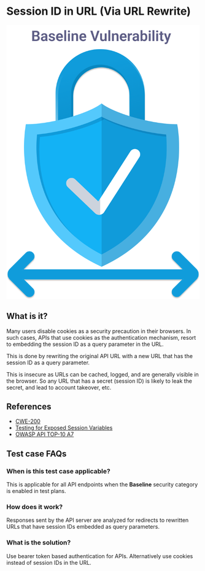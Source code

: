 
# Session ID in URL (Via URL Rewrite)
![Session ID in URL Rewrite](../assets/baseline/baseline-vuln.svg)

## What is it?
Many users disable cookies as a security precaution in their browsers. In such cases, APIs that use cookies as the authentication mechanism, resort to embedding the session ID as a query parameter in the URL.

This is done by rewriting the original API URL with a new URL that has the session ID as a query parameter.

This is insecure as URLs can be cached, logged, and are generally visible in the browser. So any URL that has a secret (session ID) is likely to leak the secret, and lead to account takeover, etc.


## References
- [CWE-200](https://cwe.mitre.org/data/definitions/200.html)
- [Testing for Exposed Session Variables](https://owasp.org/www-project-web-security-testing-guide/v42/4-Web_Application_Security_Testing/06-Session_Management_Testing/04-Testing_for_Exposed_Session_Variables)
- [OWASP API TOP-10 A7](https://owasp.org/www-project-api-security/)  


## Test case FAQs
### When is this test case applicable?
This is applicable for all API endpoints when the **Baseline** security category is enabled in test plans.

### How does it work?
Responses sent by the API server are analyzed for redirects to rewritten URLs that have session IDs embedded as query parameters.

### What is the solution?
Use bearer token based authentication for APIs. Alternatively use cookies instead of session IDs in the URL. 


